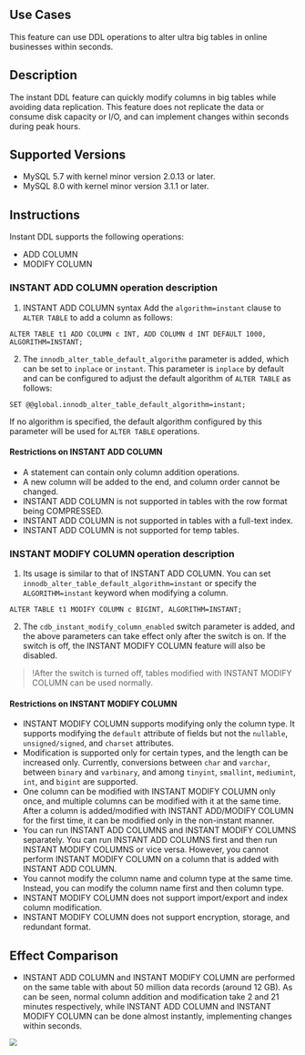 ## Use Cases
This feature can use DDL operations to alter ultra big tables in online businesses within seconds.
 
## Description
The instant DDL feature can quickly modify columns in big tables while avoiding data replication. This feature does not replicate the data or consume disk capacity or I/O, and can implement changes within seconds during peak hours.

## Supported Versions
- MySQL 5.7 with kernel minor version 2.0.13 or later.
- MySQL 8.0 with kernel minor version 3.1.1 or later.

## Instructions
Instant DDL supports the following operations:
- ADD COLUMN
- MODIFY COLUMN

### INSTANT ADD COLUMN operation description
1. INSTANT ADD COLUMN syntax
Add the `algorithm=instant` clause to `ALTER TABLE` to add a column as follows:
```
ALTER TABLE t1 ADD COLUMN c INT, ADD COLUMN d INT DEFAULT 1000, ALGORITHM=INSTANT;
```
2. The `innodb_alter_table_default_algorithm` parameter is added, which can be set to `inplace` or `instant`.
This parameter is `inplace` by default and can be configured to adjust the default algorithm of `ALTER TABLE` as follows:
```
SET @@global.innodb_alter_table_default_algorithm=instant;
```
If no algorithm is specified, the default algorithm configured by this parameter will be used for `ALTER TABLE` operations.

#### Restrictions on INSTANT ADD COLUMN
- A statement can contain only column addition operations.
- A new column will be added to the end, and column order cannot be changed.
- INSTANT ADD COLUMN is not supported in tables with the row format being COMPRESSED.
- INSTANT ADD COLUMN is not supported in tables with a full-text index.
- INSTANT ADD COLUMN is not supported for temp tables.


### INSTANT MODIFY COLUMN operation description
1. Its usage is similar to that of INSTANT ADD COLUMN. You can set `innodb_alter_table_default_algorithm=instant` or specify the `ALGORITHM=instant` keyword when modifying a column.
```
ALTER TABLE t1 MODIFY COLUMN c BIGINT, ALGORITHM=INSTANT;
```
2. The `cdb_instant_modify_column_enabled` switch parameter is added, and the above parameters can take effect only after the switch is on. If the switch is off, the INSTANT MODIFY COLUMN feature will also be disabled.
>!After the switch is turned off, tables modified with INSTANT MODIFY COLUMN can be used normally.

#### Restrictions on INSTANT MODIFY COLUMN
- INSTANT MODIFY COLUMN supports modifying only the column type. It supports modifying the `default` attribute of fields but not the `nullable`, `unsigned/signed`, and `charset` attributes.
- Modification is supported only for certain types, and the length can be increased only. Currently, conversions between `char` and `varchar`, between `binary` and `varbinary`, and among `tinyint`, `smallint`, `mediumint`, `int`, and `bigint` are supported.
- One column can be modified with INSTANT MODIFY COLUMN only once, and multiple columns can be modified with it at the same time. After a column is added/modified with INSTANT ADD/MODIFY COLUMN for the first time, it can be modified only in the non-instant manner.
- You can run INSTANT ADD COLUMNS and INSTANT MODIFY COLUMNS separately. You can run INSTANT ADD COLUMNS first and then run INSTANT MODIFY COLUMNS or vice versa. However, you cannot perform INSTANT MODIFY COLUMN on a column that is added with INSTANT ADD COLUMN.
- You cannot modify the column name and column type at the same time. Instead, you can modify the column name first and then column type.
- INSTANT MODIFY COLUMN does not support import/export and index column modification.
- INSTANT MODIFY COLUMN does not support encryption, storage, and redundant format.

## Effect Comparison
- INSTANT ADD COLUMN and INSTANT MODIFY COLUMN are performed on the same table with about 50 million data records (around 12 GB). As can be seen, normal column addition and modification take 2 and 21 minutes respectively, while INSTANT ADD COLUMN and INSTANT MODIFY COLUMN can be done almost instantly, implementing changes within seconds.
<img src="https://main.qcloudimg.com/raw/d50bdfe19657d955204ba8fc8331d277.png"  style="zoom:80%;">


 
